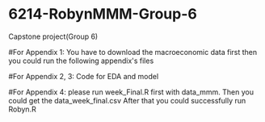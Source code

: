 # 6214-RobynMMM-Group-6
Capstone project(Group 6)

#For Appendix 1: You have to download the macroeconomic data first then you could run the following appendix's files

#For Appendix 2, 3: Code for EDA and model

#For Appendix 4: please run week_Final.R first with data_mmm. Then you could get the data_week_final.csv After that you could successfully run Robyn.R
